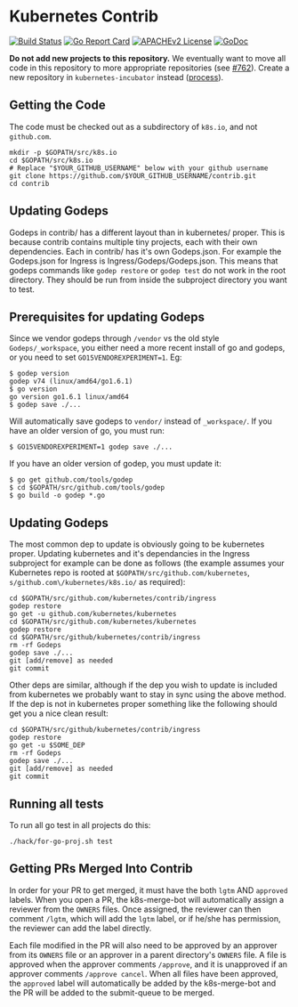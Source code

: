 # Kubernetes Contrib

[![Build Status](https://travis-ci.org/kubernetes/contrib.svg)](https://travis-ci.org/kubernetes/contrib)
[![Go Report Card](https://goreportcard.com/badge/github.com/kubernetes/contrib)](https://goreportcard.com/report/github.com/kubernetes/contrib)
[![APACHEv2 License](https://img.shields.io/badge/license-APACHEv2-blue.svg)](https://github.com/kubernetes/contrib/blob/master/LICENSE)  [![GoDoc](https://godoc.org/github.com/kubernetes/contrib?status.svg)](https://godoc.org/github.com/kubernetes/contrib)

**Do not add new projects to this repository.** We eventually want to
move all code in this repository to more appropriate repositories (see 
[#762](https://github.com/kubernetes/contrib/issues/762)). Create a new
repository in `kubernetes-incubator` instead 
([process](https://github.com/kubernetes/community/blob/master/incubator.md)).

## Getting the Code

The code must be checked out as a subdirectory of `k8s.io`, and not `github.com`.

```shell
mkdir -p $GOPATH/src/k8s.io
cd $GOPATH/src/k8s.io
# Replace "$YOUR_GITHUB_USERNAME" below with your github username
git clone https://github.com/$YOUR_GITHUB_USERNAME/contrib.git
cd contrib
```

## Updating Godeps

Godeps in contrib/ has a different layout than in kubernetes/ proper. This is because
contrib contains multiple tiny projects, each with their own dependencies. Each
in contrib/ has it's own Godeps.json. For example the Godeps.json for Ingress
is Ingress/Godeps/Godeps.json. This means that godeps commands like `godep restore`
or `godep test` do not work in the root directory. They should be run from inside the
subproject directory you want to test.

## Prerequisites for updating Godeps

Since we vendor godeps through `/vendor` vs the old style `Godeps/_workspace`, you either need a more recent install of go and godeps, or you need to set `GO15VENDOREXPERIMENT=1`. Eg:
```shell
$ godep version
godep v74 (linux/amd64/go1.6.1)
$ go version
go version go1.6.1 linux/amd64
$ godep save ./...
```

Will automatically save godeps to `vendor/` instead of `_workspace/`.
If you have an older version of go, you must run:
```shell
$ GO15VENDOREXPERIMENT=1 godep save ./...
```

If you have an older version of godep, you must update it:
```shell
$ go get github.com/tools/godep
$ cd $GOPATH/src/github.com/tools/godep
$ go build -o godep *.go
```

## Updating Godeps

The most common dep to update is obviously going to be kubernetes proper. Updating
kubernetes and it's dependancies in the Ingress subproject for example can be done
as follows (the example assumes your Kubernetes repo is rooted at `$GOPATH/src/github.com/kubernetes`, `s/github.com\/kubernetes/k8s.io/` as required):
```shell
cd $GOPATH/src/github.com/kubernetes/contrib/ingress
godep restore
go get -u github.com/kubernetes/kubernetes
cd $GOPATH/src/github.com/kubernetes/kubernetes
godep restore
cd $GOPATH/src/github/kubernetes/contrib/ingress
rm -rf Godeps
godep save ./...
git [add/remove] as needed
git commit
```

Other deps are similar, although if the dep you wish to update is included from
kubernetes we probably want to stay in sync using the above method. If the dep is not in kubernetes proper something like the following should get you a nice clean result:
```shell
cd $GOPATH/src/github/kubernetes/contrib/ingress
godep restore
go get -u $SOME_DEP
rm -rf Godeps
godep save ./...
git [add/remove] as needed
git commit
```

## Running all tests

To run all go test in all projects do this:
```shell
./hack/for-go-proj.sh test
```

## Getting PRs Merged Into Contrib

In order for your PR to get merged, it must have the both `lgtm` AND `approved` labels.  When you open a PR, the k8s-merge-bot will automatically assign a reviewer from the `OWNERS` files.  Once assigned, the reviewer can then comment `/lgtm`, which will add the `lgtm` label, or if he/she has permission, the reviewer can add the label directly.

Each file modified in the PR will also need to be approved by an approver from its `OWNERS` file or an approver in a parent directory's `OWNERS` file.  A file is approved when the approver comments `/approve`, and it is unapproved if an approver comments `/approve cancel`.  When all files have been approved, the `approved` label will automatically be added by the k8s-merge-bot and the PR will be added to the submit-queue to be merged.
